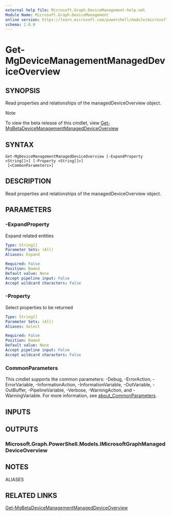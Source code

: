 ```yaml
---
external help file: Microsoft.Graph.DeviceManagement-help.xml
Module Name: Microsoft.Graph.DeviceManagement
online version: https://learn.microsoft.com/powershell/module/microsoft.graph.devicemanagement/get-mgdevicemanagementmanageddeviceoverview
schema: 2.0.0
---
```


# Get-MgDeviceManagementManagedDeviceOverview

## SYNOPSIS
Read properties and relationships of the managedDeviceOverview object.

> [!NOTE]
> To view the beta release of this cmdlet, view [Get-MgBetaDeviceManagementManagedDeviceOverview](/powershell/module/Microsoft.Graph.Beta.DeviceManagement/Get-MgBetaDeviceManagementManagedDeviceOverview?view=graph-powershell-beta)

## SYNTAX

```
Get-MgDeviceManagementManagedDeviceOverview [-ExpandProperty <String[]>] [-Property <String[]>]
 [<CommonParameters>]
```

## DESCRIPTION
Read properties and relationships of the managedDeviceOverview object.

## PARAMETERS

### -ExpandProperty
Expand related entities

```yaml
Type: String[]
Parameter Sets: (All)
Aliases: Expand

Required: False
Position: Named
Default value: None
Accept pipeline input: False
Accept wildcard characters: False
```

### -Property
Select properties to be returned

```yaml
Type: String[]
Parameter Sets: (All)
Aliases: Select

Required: False
Position: Named
Default value: None
Accept pipeline input: False
Accept wildcard characters: False
```

### CommonParameters
This cmdlet supports the common parameters: -Debug, -ErrorAction, -ErrorVariable, -InformationAction, -InformationVariable, -OutVariable, -OutBuffer, -PipelineVariable, -Verbose, -WarningAction, and -WarningVariable. For more information, see [about_CommonParameters](http://go.microsoft.com/fwlink/?LinkID=113216).

## INPUTS

## OUTPUTS

### Microsoft.Graph.PowerShell.Models.IMicrosoftGraphManagedDeviceOverview
## NOTES

ALIASES

## RELATED LINKS
[Get-MgBetaDeviceManagementManagedDeviceOverview](/powershell/module/Microsoft.Graph.Beta.DeviceManagement/Get-MgBetaDeviceManagementManagedDeviceOverview?view=graph-powershell-beta)

